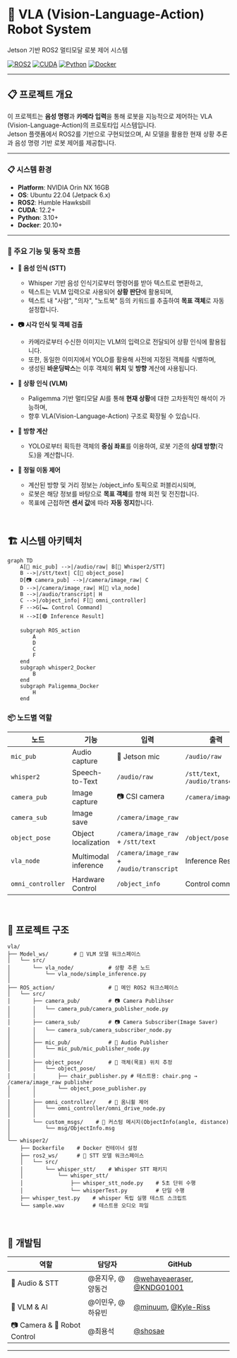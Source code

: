 # 🤖 VLA (Vision-Language-Action) Robot System

Jetson 기반 ROS2 멀티모달 로봇 제어 시스템

[![ROS2](https://img.shields.io/badge/ROS2-Humble-blue.svg)](https://docs.ros.org/en/humble/)
[![CUDA](https://img.shields.io/badge/CUDA-12.2+-green.svg)](https://developer.nvidia.com/cuda-toolkit)
[![Python](https://img.shields.io/badge/Python-3.10+-yellow.svg)](https://www.python.org/)
[![Docker](https://img.shields.io/badge/Docker-Enabled-blue.svg)](https://www.docker.com/)

---
## 📋 **프로젝트 개요**

이 프로젝트는 **음성 명령**과 **카메라 입력**을 통해 로봇을 지능적으로 제어하는 VLA (Vision-Language-Action)의 프로토타입 시스템입니다.  
Jetson 플랫폼에서 ROS2를 기반으로 구현되었으며, AI 모델을 활용한 현재 상황 추론과 음성 명령 기반 로봇 제어를 제공합니다.

---

### **📋 시스템 환경**
- **Platform**: NVIDIA Orin NX 16GB
- **OS**: Ubuntu 22.04 (Jetpack 6.x)
- **ROS2**: Humble Hawksbill
- **CUDA**: 12.2+
- **Python**: 3.10+
- **Docker**: 20.10+  

---

### **🎯 주요 기능 및 동작 흐름**
- **🎤 음성 인식 (STT)**
    - Whisper 기반 음성 인식기로부터 명령어를 받아 텍스트로 변환하고,
    - 텍스트는 VLM 입력으로 사용되어 **상황 판단**에 활용되며,
    - 텍스트 내 "사람", "의자", "노트북" 등의 키워드를 추출하여 **목표 객체**로 자동 설정합니다.  

- **📷 시각 인식 및 객체 검출**
    - 카메라로부터 수신한 이미지는 VLM의 입력으로 전달되어 상황 인식에 활용됩니다.
    - 또한, 동일한 이미지에서 YOLO를 활용해 사전에 지정된 객체를 식별하며,
    - 생성된 **바운딩박스**는 이후 객체의 **위치** 및 **방향** 계산에 사용됩니다.

- **🧠 상황 인식 (VLM)**
    - Paligemma 기반 멀티모달 AI를 통해 **현재 상황**에 대한 고차원적인 해석이 가능하며,
    - 향후 VLA(Vision-Language-Action) 구조로 확장될 수 있습니다.  

- **🎯 방향 계산**
    - YOLO로부터 획득한 객체의 **중심 좌표**를 이용하여, 로봇 기준의 **상대 방향**(각도)을 계산합니다.  

- **🚗 정밀 이동 제어**
    - 계산된 방향 및 거리 정보는 /object_info 토픽으로 퍼블리시되며, 
    - 로봇은 해당 정보를 바탕으로 **목표 객체**를 향해 회전 및 전진합니다.
    - 목표에 근접하면 **센서 값**에 따라 **자동 정지**합니다.

<br>


## 🏗️ **시스템 아키텍처**

```mermaid
graph TD
    A[🎤 mic_pub] -->|/audio/raw| B[🧠 Whisper2/STT]
    B -->|/stt/text| C[🎯 object_pose]
    D[📷 camera_pub] -->|/camera/image_raw| C
    D -->|/camera/image_raw| H[🤖 vla_node]
    B -->|/audio/transcript| H
    C -->|/object_info| F[🚗 omni_controller]
    F -->G[🏎️ Control Command]
    H -->I[🟢 Inference Result]

    subgraph ROS_action
        A
        D
        C
        F
    end
    subgraph whisper2_Docker
        B
    end
    subgraph Paligemma_Docker
        H
    end
```

### **📦 노드별 역할**

| **노드** | **기능** | **입력** | **출력** |
|----------|----------|----------|----------|
| `mic_pub` | Audio capture | 🎤 Jetson mic | `/audio/raw` |
| `whisper2` | Speech-to-Text | `/audio/raw` | `/stt/text`, `/audio/transcript` |
| `camera_pub` | Image capture | 📷 CSI camera | `/camera/image_raw` |
| `camera_sub` | Image save | `/camera/image_raw` |
| `object_pose` | Object localization | `/camera/image_raw` + `/stt/text` | `/object/pose` |
| `vla_node` | Multimodal inference | `/camera/image_raw` + `/audio/transcript` | Inference Result |
| `omni_controller` | Hardware Control | `/object_info` | Control command |
<br>

## 📁 **프로젝트 구조**

```
vla/
├── Model_ws/        # 🧠 VLM 모델 워크스페이스
│   └── src/
│       └── vla_node/           # 상황 추론 노드
│           └── vla_node/simple_inference.py
│
├── ROS_action/                 # 🤖 메인 ROS2 워크스페이스
│   └── src/                    
│       ├── camera_pub/         # 📷 Camera Publihser
│       │   └── camera_pub/camera_publisher_node.py
│       │
│       ├── camera_sub/         # 📷 Camera Subscriber(Image Saver)
│       │   └── camera_sub/camera_subscriber_node.py
│       │
│       ├── mic_pub/            # 🎤 Audio Publisher
│       │   └── mic_pub/mic_publisher_node.py
│       │
│       ├── object_pose/        # 🎯 객체(목표) 위치 추정
│       │   └── object_pose/
│       │       ├── chair_publisher.py # 테스트용: chair.png → /camera/image_raw publisher
│       │       └── object_pose_publisher.py 
│       │
│       ├── omni_controller/    # 🚗 옴니휠 제어
│       │   └── omni_controller/omni_drive_node.py
│       │    
│       └── custom_msgs/    # 🔗 커스텀 메시지(ObjectInfo(angle, distance)
│           └── msg/ObjectInfo.msg
│
└── whisper2/         
    ├── Dockerfile    # Docker 컨테이너 설정
    ├── ros2_ws/      # 🧠 STT 모델 워크스페이스
    │   └── src/
    │       └── whisper_stt/    # Whisper STT 패키지
    │           └── whisper_stt/
    │               ├── whisper_stt_node.py    # 5초 단위 수행
    │               └── whisperTest.py         # 단일 수행
    ├── whisper_test.py    # whisper 독립 실행 테스트 스크립트
    └── sample.wav         # 테스트용 오디오 파일

```
<br>

## 👥 **개발팀**

| **역할** | **담당자** | **GitHub** |
|----------|-----------|------------|
| 🎤 Audio & STT | @윤지우, @양동건 | [@wehaveaeraser](https://github.com/wehaveaeraser), [@KNDG01001](https://github.com/KNDG01001) |
| 🧠 VLM & AI | @이민우, @하유빈 | [@minuum](https://github.com/minuum), [@Kyle-Riss](https://github.com/Kyle-Riss) |
| 📷 Camera & 🚗 Robot Control| @최용석 | [@shosae](https://github.com/shosae) |
---
